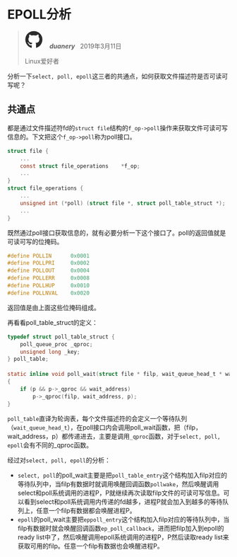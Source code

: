 # EPOLL分析

> [![40](https://github.com/duanery/picture/blob/master/github/github_black_40px.png)](https://duanery.github.io)
> &nbsp;&nbsp;
> ***duanery*** &nbsp;
> 2019年3月11日
>
> Linux爱好者

分析一下`select, poll, epoll`这三者的共通点，如何获取文件描述符是否可读可写呢？

## 共通点

都是通过文件描述符fd的`struct file`结构的`f_op->poll`操作来获取文件可读可写信息的。下文把这个`f_op->poll`称为poll接口。

```c
struct file {
	...
	const struct file_operations	*f_op;
    ...
}
struct file_operations {
    ...
    unsigned int (*poll) (struct file *, struct poll_table_struct *);
    ...
}
```

既然通过poll接口获取信息的，就有必要分析一下这个接口了。poll的返回值就是可读可写的位掩码。

```c
#define POLLIN		0x0001
#define POLLPRI		0x0002
#define POLLOUT		0x0004
#define POLLERR		0x0008
#define POLLHUP		0x0010
#define POLLNVAL	0x0020
```

返回值是由上面这些位掩码组成。

再看看poll_table_struct的定义：

```c
typedef struct poll_table_struct {
	poll_queue_proc _qproc;
	unsigned long _key;
} poll_table;

static inline void poll_wait(struct file * filp, wait_queue_head_t * wait_address, poll_table *p)
{
	if (p && p->_qproc && wait_address)
		p->_qproc(filp, wait_address, p);
}
```

`poll_table`直译为轮询表，每个文件描述符的会定义一个等待队列（`wait_queue_head_t`），在poll接口内会调用poll_wait函数，把（filp，wait_address，p）都传递进去，主要是调用`_qproc`函数，对于`select, poll, epoll`会有不同的_qproc函数。

经过对`select, poll, epoll`的分析：

- `select, poll`的poll_wait主要是把`poll_table_entry`这个结构加入filp对应的等待队列中，当filp有数据时就调用唤醒回调函数`pollwake`，然后唤醒调用select和poll系统调用的进程P，P就继续再次读取filp文件的可读可写信息。可以看到select和poll系统调用内传递的fd越多，进程P就会加入到越多的等待队列上，任意一个filp有数据都会唤醒进程P。
- `epoll`的poll_wait主要把`eppoll_entry`这个结构加入filp对应的等待队列中，当filp有数据时就会唤醒回调函数`ep_poll_callback`，进而把filp加入到epoll的ready list中了，然后唤醒调用epoll系统调用的进程P，P然后读取ready list来获取可用的filp。任意一个filp有数据也会唤醒进程P。

